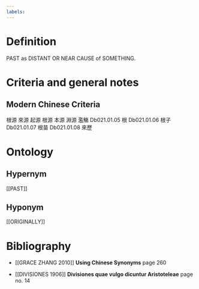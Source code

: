 ```yaml
---
labels: 
---
```


# Definition
PAST as DISTANT OR NEAR CAUSE of SOMETHING.
# Criteria and general notes
## Modern Chinese Criteria
根源
來源
起源
根源
本源
淵源
濫觴 Db021.01.05
根 Db021.01.06
根子 Db021.01.07
根苗 Db021.01.08
來歷
# Ontology

## Hypernym
[[PAST]]
## Hyponym
[[ORIGINALLY]]
# Bibliography
- [[GRACE ZHANG 2010]]
**Using Chinese Synonyms** page 260

- [[DIVISIONES 1906]]
**Divisiones quae vulgo dicuntur Aristoteleae** page no. 14
